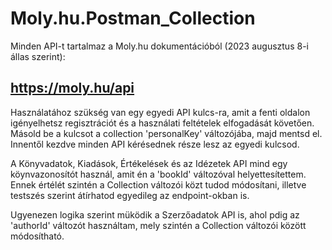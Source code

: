 # Moly.hu.Postman_Collection

Minden API-t tartalmaz a Moly.hu dokumentációból (2023 augusztus 8-i állas szerint):

## https://moly.hu/api

Használatához szükség van egy egyedi API kulcs-ra, amit a fenti oldalon igényelhetsz regisztrációt és a használati feltételek elfogadását követően.
Másold be a kulcsot a collection 'personalKey' változójába, majd mentsd el. Innentől kezdve minden API kérésednek része lesz az egyedi kulcsod.

A Könyvadatok, Kiadások, Értékelések és az Idézetek API mind egy köynvazonosítót használ, amit én a 'bookId' változóval helyettesítettem. Ennek értélét szintén a Collection változói közt tudod módosítani, illetve testszés szerint átírhatod egyedileg az endpoint-okban is.

Ugyenezen logika szerint müködik a Szerzőadatok API is, ahol pdig az 'authorId' változót használtam, mely szintén a Collection változói között módosítható.
